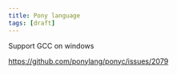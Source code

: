 ```yaml
---
title: Pony language
tags: [draft]
---
```


Support GCC on windows

<https://github.com/ponylang/ponyc/issues/2079>
